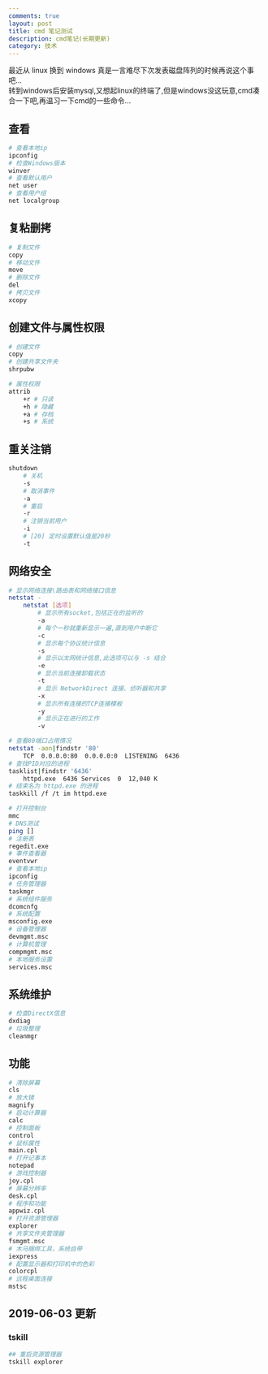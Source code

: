 ```yaml
---
comments: true
layout: post
title: cmd 笔记测试
description: cmd笔记(长期更新)
category: 技术
---
```


最近从 linux 换到 windows 真是一言难尽下次发表磁盘阵列的时候再说这个事吧...  
转到windows后安装mysql,又想起linux的终端了,但是windows没这玩意,cmd凑合一下吧,再温习一下cmd的一些命令...

## 查看

```bash
# 查看本地ip
ipconfig
# 检查Windows版本
winver
# 查看默认用户
net user
# 查看用户组
net localgroup
```

## 复粘删拷

```bash
# 复制文件
copy
# 移动文件
move
# 删除文件
del
# 拷贝文件
xcopy
```

## 创建文件与属性权限

```bash
# 创建文件
copy
# 创建共享文件夹
shrpubw

# 属性权限
attrib
    +r # 只读
    +h # 隐藏
    +a # 存档
    +s # 系统
```

## 重关注销

```bash
shutdown
    # 关机
    -s
    # 取消事件
    -a
    # 重启
    -r
    # 注销当前用户
    -i
    # [20] 定时设置默认值是20秒
    -t
```

## 网络安全

```bash
# 显示网络连接\路由表和网络接口信息
netstat - 
    netstat [选项]
        # 显示所有socket,包括正在的监听的
        -a
        # 每个一秒就重新显示一遍,直到用户中断它
        -c
        # 显示每个协议统计信息
        -s
        # 显示以太网统计信息,此选项可以与 -s 结合
        -e
        # 显示当前连接卸载状态
        -t
        # 显示 NetworkDirect 连接、侦听器和共享
        -x
        # 显示所有连接的TCP连接模板
        -y
        # 显示正在进行的工作
        -v

# 查看80端口占用情况
netstat -aon|findstr '80'
    TCP  0.0.0.0:80  0.0.0.0:0  LISTENING  6436
# 查找PID对应的进程
tasklist|findstr '6436'
    httpd.exe  6436 Services  0  12,040 K
# 结束名为 httpd.exe 的进程
taskkill /f /t im httpd.exe  

# 打开控制台
mmc
# DNS测试
ping []
# 注册表
regedit.exe
# 事件查看器
eventvwr
# 查看本地ip
ipconfig
# 任务管理器
taskmgr
# 系统组件服务
dcomcnfg
# 系统配置
msconfig.exe
# 设备管理器
devmgmt.msc
# 计算机管理
compmgmt.msc
# 本地服务设置
services.msc
```

## 系统维护

```bash
# 检查DirectX信息
dxdiag
# 垃圾整理
cleanmgr
```

## 功能

```bash
# 清除屏幕
cls
# 放大镜
magnify
# 启动计算器
calc
# 控制面板
control
# 鼠标属性
main.cpl
# 打开记事本
notepad
# 游戏控制器
joy.cpl
# 屏幕分辨率
desk.cpl
# 程序和功能
appwiz.cpl
# 打开资源管理器
explorer
# 共享文件夹管理器
fsmgmt.msc
# 木马捆绑工具，系统自带
iexpress
# 配置显示器和打印机中的色彩
colorcpl
# 远程桌面连接
mstsc
```

## 2019-06-03 更新
### tskill
```bash
## 重启资源管理器
tskill explorer
```
